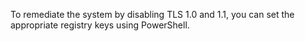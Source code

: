 To remediate the system by disabling TLS 1.0 and 1.1, you can set the appropriate registry keys using PowerShell.
